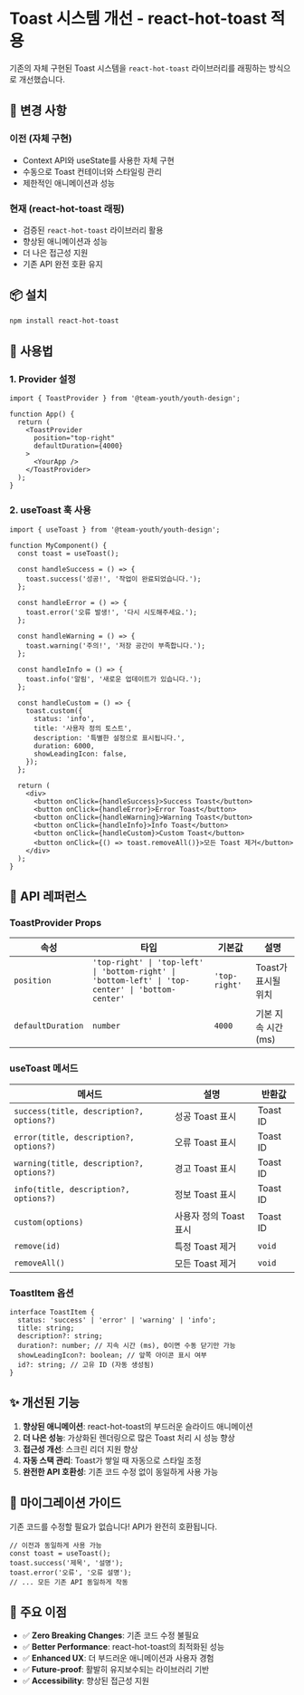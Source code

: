 # Toast 시스템 개선 - react-hot-toast 적용

기존의 자체 구현된 Toast 시스템을 `react-hot-toast` 라이브러리를 래핑하는 방식으로 개선했습니다.

## 🔄 변경 사항

### 이전 (자체 구현)
- Context API와 useState를 사용한 자체 구현
- 수동으로 Toast 컨테이너와 스타일링 관리
- 제한적인 애니메이션과 성능

### 현재 (react-hot-toast 래핑)
- 검증된 `react-hot-toast` 라이브러리 활용
- 향상된 애니메이션과 성능
- 더 나은 접근성 지원
- 기존 API 완전 호환 유지

## 📦 설치

```bash
npm install react-hot-toast
```

## 🚀 사용법

### 1. Provider 설정

```tsx
import { ToastProvider } from '@team-youth/youth-design';

function App() {
  return (
    <ToastProvider 
      position="top-right" 
      defaultDuration={4000}
    >
      <YourApp />
    </ToastProvider>
  );
}
```

### 2. useToast 훅 사용

```tsx
import { useToast } from '@team-youth/youth-design';

function MyComponent() {
  const toast = useToast();

  const handleSuccess = () => {
    toast.success('성공!', '작업이 완료되었습니다.');
  };

  const handleError = () => {
    toast.error('오류 발생!', '다시 시도해주세요.');
  };

  const handleWarning = () => {
    toast.warning('주의!', '저장 공간이 부족합니다.');
  };

  const handleInfo = () => {
    toast.info('알림', '새로운 업데이트가 있습니다.');
  };

  const handleCustom = () => {
    toast.custom({
      status: 'info',
      title: '사용자 정의 토스트',
      description: '특별한 설정으로 표시됩니다.',
      duration: 6000,
      showLeadingIcon: false,
    });
  };

  return (
    <div>
      <button onClick={handleSuccess}>Success Toast</button>
      <button onClick={handleError}>Error Toast</button>
      <button onClick={handleWarning}>Warning Toast</button>
      <button onClick={handleInfo}>Info Toast</button>
      <button onClick={handleCustom}>Custom Toast</button>
      <button onClick={() => toast.removeAll()}>모든 Toast 제거</button>
    </div>
  );
}
```

## 🎨 API 레퍼런스

### ToastProvider Props

| 속성 | 타입 | 기본값 | 설명 |
|------|------|--------|------|
| `position` | `'top-right' \| 'top-left' \| 'bottom-right' \| 'bottom-left' \| 'top-center' \| 'bottom-center'` | `'top-right'` | Toast가 표시될 위치 |
| `defaultDuration` | `number` | `4000` | 기본 지속 시간 (ms) |

### useToast 메서드

| 메서드 | 설명 | 반환값 |
|--------|------|--------|
| `success(title, description?, options?)` | 성공 Toast 표시 | Toast ID |
| `error(title, description?, options?)` | 오류 Toast 표시 | Toast ID |
| `warning(title, description?, options?)` | 경고 Toast 표시 | Toast ID |
| `info(title, description?, options?)` | 정보 Toast 표시 | Toast ID |
| `custom(options)` | 사용자 정의 Toast 표시 | Toast ID |
| `remove(id)` | 특정 Toast 제거 | `void` |
| `removeAll()` | 모든 Toast 제거 | `void` |

### ToastItem 옵션

```tsx
interface ToastItem {
  status: 'success' | 'error' | 'warning' | 'info';
  title: string;
  description?: string;
  duration?: number; // 지속 시간 (ms), 0이면 수동 닫기만 가능
  showLeadingIcon?: boolean; // 앞쪽 아이콘 표시 여부
  id?: string; // 고유 ID (자동 생성됨)
}
```

## ✨ 개선된 기능

1. **향상된 애니메이션**: react-hot-toast의 부드러운 슬라이드 애니메이션
2. **더 나은 성능**: 가상화된 렌더링으로 많은 Toast 처리 시 성능 향상
3. **접근성 개선**: 스크린 리더 지원 향상
4. **자동 스택 관리**: Toast가 쌓일 때 자동으로 스타일 조정
5. **완전한 API 호환성**: 기존 코드 수정 없이 동일하게 사용 가능

## 🔧 마이그레이션 가이드

기존 코드를 수정할 필요가 없습니다! API가 완전히 호환됩니다.

```tsx
// 이전과 동일하게 사용 가능
const toast = useToast();
toast.success('제목', '설명');
toast.error('오류', '오류 설명');
// ... 모든 기존 API 동일하게 작동
```

## 🎯 주요 이점

- ✅ **Zero Breaking Changes**: 기존 코드 수정 불필요
- ✅ **Better Performance**: react-hot-toast의 최적화된 성능
- ✅ **Enhanced UX**: 더 부드러운 애니메이션과 사용자 경험
- ✅ **Future-proof**: 활발히 유지보수되는 라이브러리 기반
- ✅ **Accessibility**: 향상된 접근성 지원 